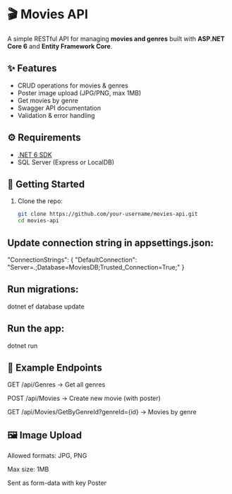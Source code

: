 # 🎬 Movies API

A simple RESTful API for managing **movies and genres** built with **ASP.NET Core 6** and **Entity Framework Core**.

## ✨ Features
- CRUD operations for movies & genres
- Poster image upload (JPG/PNG, max 1MB)
- Get movies by genre
- Swagger API documentation
- Validation & error handling

## ⚙️ Requirements
- [.NET 6 SDK](https://dotnet.microsoft.com/download)
- SQL Server (Express or LocalDB)

## 🚀 Getting Started
1. Clone the repo:
   ```bash
   git clone https://github.com/your-username/movies-api.git
   cd movies-api

## Update connection string in appsettings.json:
"ConnectionStrings": {
  "DefaultConnection": "Server=.;Database=MoviesDB;Trusted_Connection=True;"
}
## Run migrations:
  dotnet ef database update

## Run the app:
  dotnet run

## 📌 Example Endpoints

GET /api/Genres → Get all genres

POST /api/Movies → Create new movie (with poster)

GET /api/Movies/GetByGenreId?genreId={id} → Movies by genre

## 🖼️ Image Upload

Allowed formats: JPG, PNG

Max size: 1MB

Sent as form-data with key Poster
